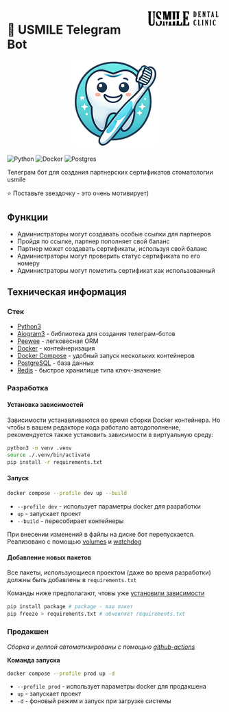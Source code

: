 <a href="https://usmileclinic.ru/">
    <img src="./media/site_logo.jpg" alt="Usmile logo" title="Usmile" align="right" height="60" />
</a>

# 🦷 USMILE Telegram Bot

<p align="center">
    <a href="https://t.me/usmile_cert_bot">
        <img alt="telegram-bot" src="./media/bot_logo_small.png">
    </a>
</p>

![Python](https://img.shields.io/badge/python-3670A0?style=for-the-badge&logo=python&logoColor=ffdd54)
![Docker](https://img.shields.io/badge/docker-%230db7ed.svg?style=for-the-badge&logo=docker&logoColor=white)
![Postgres](https://img.shields.io/badge/postgres-%23316192.svg?style=for-the-badge&logo=postgresql&logoColor=white)

Телеграм бот для создания партнерских сертификатов стоматологии usmile

⭐️ Поставьте звездочку - это очень мотивирует)

## Функции

- Администраторы могут создавать особые ссылки для партнеров
- Пройдя по ссылке, партнер пополняет свой баланс
- Партнер может создавать сертификаты, используя свой баланс
- Администраторы могут проверить статус сертификата по его номеру
- Администраторы могут пометить сертификат как использованный

## Техническая информация

### Стек

- [Python3](https://www.python.org/)
- [Aiogram3](https://aiogram.dev/) - библиотека для создания телеграм-ботов
- [Peewee](https://github.com/coleifer/peewee) - легковесная ORM
- [Docker](https://www.docker.com/) - контейнеризация
- [Docker Compose](https://docs.docker.com/compose/) - удобный запуск нескольких контейнеров
- [PostgreSQL](https://www.postgresql.org/) - база данных
- [Redis](https://redis.io/) - быстрое хранилище типа ключ-значение

### Разработка

#### Установка зависимостей

Зависимости устанавливаются во время сборки Docker контейнера. Но чтобы в вашем редакторе кода работало автодополнение, рекомендуется также установить зависимости в виртуальную среду:

```bash
python3 -m venv .venv
source ./.venv/bin/activate
pip install -r requirements.txt
```

#### Запуск

```bash
docker compose --profile dev up --build
```

- `--profile dev` - использует параметры docker для разработки
- `up` - запускает проект
- `--build` - пересобирает контейнеры

При внесении изменений в файлы на диске бот перепускается. Реализовано с помощью [volumes](https://docs.docker.com/engine/storage/volumes/) и [watchdog](https://pypi.org/project/watchdog/)

#### Добавление новых пакетов

Все пакеты, использующиеся проектом (даже во время разработки) должны быть добавлены в `requirements.txt`

Команды ниже предполагают, чтовы уже [установили зависимости](#установка-зависимостей)

```bash
pip install package # package - ваш пакет
pip freeze > requirements.txt # обновляет requirements.txt
```

### Продакшен

_Сборка и деплой автоматизированы с помощью [github-actions](https://github.com/coder8080/usmile/actions)_

**Команда запуска**

```bash
docker compose --profile prod up -d
```

- `--profile prod` - использует параметры docker для продакшена
- `up` - запускает проект
- `-d` - фоновый режим и запуск при загрузке системы
